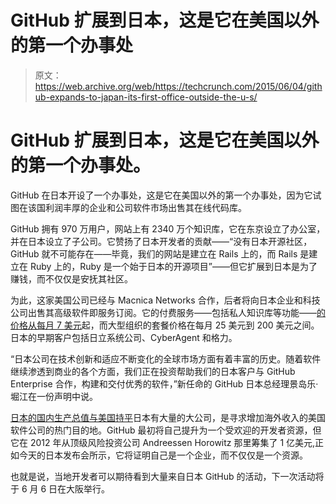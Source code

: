 # GitHub 扩展到日本，这是它在美国以外的第一个办事处

> 原文：<https://web.archive.org/web/https://techcrunch.com/2015/06/04/github-expands-to-japan-its-first-office-outside-the-u-s/>

# GitHub 扩展到日本，这是它在美国以外的第一个办事处。

GitHub 在日本开设了一个办事处，这是它在美国以外的第一个办事处，因为它试图在该国利润丰厚的企业和公司软件市场出售其在线代码库。

GitHub 拥有 970 万用户，网站上有 2340 万个知识库，它在东京设立了办公室，并在日本设立了子公司。它赞扬了日本开发者的贡献——“没有日本开源社区，GitHub 就不可能存在——毕竟，我们的网站是建立在 Rails 上的，而 Rails 是建立在 Ruby 上的，Ruby 是一个始于日本的开源项目”——但它扩展到日本是为了赚钱，而不仅仅是安抚其社区。

为此，这家美国公司已经与 Macnica Networks 合作，后者将向日本企业和科技公司出售其高级软件即服务订阅。它的付费服务——包括私人知识库等功能——[的价格从每月 7 美元](https://web.archive.org/web/20230316161016/https://github.com/pricing)起，而大型组织的套餐价格在每月 25 美元到 200 美元之间。日本的早期客户包括日立系统公司、CyberAgent 和格力。

“日本公司在技术创新和适应不断变化的全球市场方面有着丰富的历史。随着软件继续渗透到商业的各个方面，我们正在投资帮助我们的日本客户与 GitHub Enterprise 合作，构建和交付优秀的软件，”新任命的 GitHub 日本总经理景岛乐·堀江在一份声明中说。

[日本的国内生产总值与美国持平](https://web.archive.org/web/20230316161016/http://www.wolframalpha.com/input/?i=Japan+GDP+per+capita+vs+USA+GDP+per+capita)日本有大量的大公司，是寻求增加海外收入的美国软件公司的热门目的地。GitHub 最初将自己提升为一个受欢迎的开发者资源，但它在 2012 年从顶级风险投资公司 Andreessen Horowitz 那里筹集了 1 亿美元,正如今天的日本发布会所示，它将证明自己是一个企业，而不仅仅是一个资源。

也就是说，当地开发者可以期待看到大量来自日本 GitHub 的活动，下一次活动将于 6 月 6 日在大阪举行。